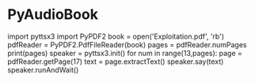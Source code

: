 # PyAudioBook
import pyttsx3
import PyPDF2
book = open('Exploitation.pdf', 'rb')
pdfReader = PyPDF2.PdfFileReader(book)
pages = pdfReader.numPages
print(pages)
speaker = pyttsx3.init()
for num in range(13,pages):
    page = pdfReader.getPage(17)
    text = page.extractText()
    speaker.say(text)
    speaker.runAndWait()

